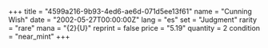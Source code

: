 +++
title = "4599a216-9b93-4ed6-ae6d-071d5ee13f61"
name = "Cunning Wish"
date = "2002-05-27T00:00:00Z"
lang = "es"
set = "Judgment"
rarity = "rare"
mana = "{2}{U}"
reprint = false
price = "5.19"
quantity = 2
condition = "near_mint"
+++
